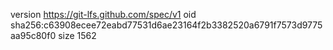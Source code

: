 version https://git-lfs.github.com/spec/v1
oid sha256:c63908ecee72eabd77531d6ae23164f2b3382520a6791f7573d9775aa95c80f0
size 1562
